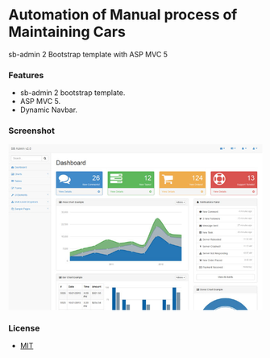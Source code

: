Automation of Manual process of Maintaining Cars 
=====

sb-admin 2 Bootstrap template with ASP MVC 5

### Features
- sb-admin 2 bootstrap template.
- ASP MVC 5.
- Dynamic Navbar.

### Screenshot

![dbyll-screenshot](sb-admin-2.Web/Content/images/sb-admin-2.jpg)

### License
- [MIT](http://opensource.org/licenses/MIT)


